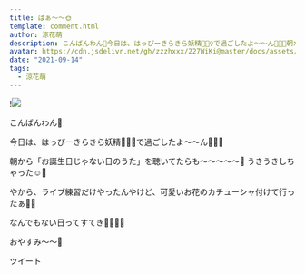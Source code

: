 ```yaml
---
title: ぱぁ〜〜🌞
template: comment.html
author: 涼花萌
description: こんばんわん🐶今日は、はっぴーきらきら妖精🧚🏻‍♀️で過ごしたよ〜〜ん🍑🍑🍑朝から「お誕生日じゃない日のうた」を聴いてたらも〜〜〜〜〜💓うきうきしちゃった☺️💓...
avatar: https://cdn.jsdelivr.net/gh/zzzhxxx/227WiKi@master/docs/assets/photo/avatar/moe.jpg
date: "2021-09-14"
tags:
  - 涼花萌
---
```


!![](https://cdn.jsdelivr.net/gh/227WiKi/227WiKi-image@master/blog-image/moe-2021-09-14_1.jpg)







こんばんわん🐶




今日は、はっぴーきらきら妖精🧚🏻‍♀️で過ごしたよ〜〜ん🍑🍑🍑










朝から「お誕生日じゃない日のうた」を聴いてたらも〜〜〜〜〜💓
うきうきしちゃった☺️💓








やから、ライブ練習だけやったんやけど、可愛いお花のカチューシャ付けて行ったぁ🌸🌼








なんでもない日ってすてき🧚🏻‍♀️💓








おやすみ〜〜🌝


ツイート



